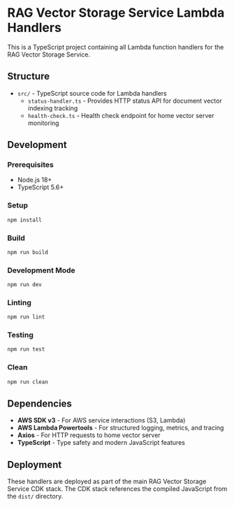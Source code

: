 # RAG Vector Storage Service Lambda Handlers

This is a TypeScript project containing all Lambda function handlers for the RAG Vector Storage Service.

## Structure

- `src/` - TypeScript source code for Lambda handlers
  - `status-handler.ts` - Provides HTTP status API for document vector indexing tracking
  - `health-check.ts` - Health check endpoint for home vector server monitoring

## Development

### Prerequisites

- Node.js 18+
- TypeScript 5.6+

### Setup

```bash
npm install
```

### Build

```bash
npm run build
```

### Development Mode

```bash
npm run dev
```

### Linting

```bash
npm run lint
```

### Testing

```bash
npm run test
```

### Clean

```bash
npm run clean
```

## Dependencies

- **AWS SDK v3** - For AWS service interactions (S3, Lambda)
- **AWS Lambda Powertools** - For structured logging, metrics, and tracing
- **Axios** - For HTTP requests to home vector server
- **TypeScript** - Type safety and modern JavaScript features

## Deployment

These handlers are deployed as part of the main RAG Vector Storage Service CDK stack. The CDK stack references the compiled JavaScript from the `dist/` directory. 